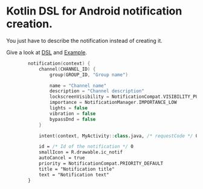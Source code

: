 # Kotlin DSL for Android notification creation.

You just have to describe the notification instead of creating it.

Give a look at [DSL](notification.dsl.kt) and [Example](example.kt).  

```kotlin
        notification(context) {
            channel(CHANNEL_ID) {
                group(GROUP_ID, "Group name")

                name = "Channel name"
                description = "Channel description"
                lockscreenVisibility = NotificationCompat.VISIBILITY_PUBLIC
                importance = NotificationManager.IMPORTANCE_LOW
                lights = false
                vibration = false
                bypassDnd = false
            }

            intent(context, MyActivity::class.java, /* requestCode */ 0, PendingIntent.FLAG_UPDATE_CURRENT)

            id = /* Id of the notification */ 0
            smallIcon = R.drawable.ic_notif
            autoCancel = true
            priority = NotificationCompat.PRIORITY_DEFAULT
            title = "Notification title"
            text = "Notification text"
        }
```
